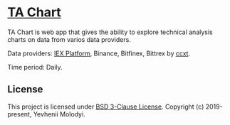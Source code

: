 # [TA Chart](https://zhnzhn.github.io/ta-chart/)
TA Chart is web app that gives the ability to explore technical analysis charts on data from varios data providers.   

Data providers: [IEX Platform](https://iextrading.com/developer/), Binance, Bitfinex, Bittrex by [ccxt](https://github.com/ccxt/ccxt).   

Time period: Daily.  

## License
This project is licensed under [BSD 3-Clause License](http://opensource.org/licenses/BSD-3-Clause). Copyright (c) 2019-present, Yevhenii Molodyi.
